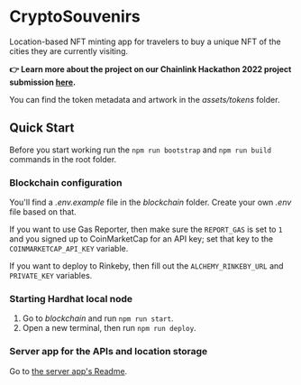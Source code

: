 # CryptoSouvenirs

Location-based NFT minting app for travelers to buy a unique NFT of the cities they are currently visiting.

**👉 Learn more about the project on our Chainlink Hackathon 2022 project submission [here](https://devpost.com/software/cryptosouvenirs).**

You can find the token metadata and artwork in the _assets/tokens_ folder.

## Quick Start

Before you start working run the `npm run bootstrap` and `npm run build` commands in the root folder.

### Blockchain configuration

You'll find a _.env.example_ file in the _blockchain_ folder. Create your own _.env_ file based on that.

If you want to use Gas Reporter, then make sure the `REPORT_GAS` is set to `1` and you signed up to CoinMarketCap for an API key; set that key to the `COINMARKETCAP_API_KEY` variable.

If you want to deploy to Rinkeby, then fill out the `ALCHEMY_RINKEBY_URL` and `PRIVATE_KEY` variables.

### Starting Hardhat local node

1. Go to _blockchain_ and run `npm run start`.
2. Open a new terminal, then run `npm run deploy`.

### Server app for the APIs and location storage

Go to [the server app's Readme](./server/Readme.md).
